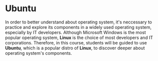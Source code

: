 # Ubuntu
In order to better understand about operating system, it's neccessary to practice and explore its components in a widely used operating system, especially by IT developers. Although Microsoft Windows is the most popular operating system, **Linux** is the choice of most developers and IT corporations. Therefore, in this course, students will be guided to use **Ubuntu**, which is a popular distro of **Linux**, to discover deeper about operating system's components.
